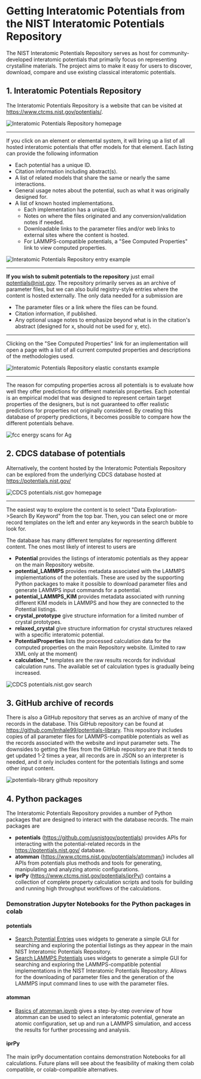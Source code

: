 # Getting Interatomic Potentials from the NIST Interatomic Potentials Repository

The NIST Interatomic Potentials Repository serves as host for community-developed interatomic potentials that primarily focus on representing crystalline materials. The project aims to make it easy for users to discover, download, compare and use existing classical interatomic potentials.

## 1. Interatomic Potentials Repository

The Interatomic Potentials Repository is a website that can be visited at https://www.ctcms.nist.gov/potentials/.

![Interatomic Potentials Repository homepage](./images/ipr-homepage.png)

- - -

If you click on an element or elemental system, it will bring up a list of all hosted interatomic potentials that offer models for that element. Each listing can provide the following information
- Each potential has a unique ID.
- Citation information including abstract(s).
- A list of related models that share the same or nearly the same interactions.
- General usage notes about the potential, such as what it was originally designed for.
- A list of known hosted implementations.
    - Each implementation has a unique ID.
    - Notes on where the files originated and any conversion/validation notes if needed.
    - Downloadable links to the parameter files and/or web links to external sites where the content is hosted.
    - For LAMMPS-compatible potentials, a "See Computed Properties" link to view computed properties.    

![Interatomic Potentials Repository entry example](./images/ipr-entry.png)

- - -

__If you wish to submit potentials to the repository__ just email potentials@nist.gov.  The repository primarily serves as an archive of parameter files, but we can also build registry-style entries where the content is hosted externally.  The only data needed for a submission are
- The parameter files or a link where the files can be found.
- Citation information, if published.
- Any optional usage notes to emphasize beyond what is in the citation's abstract (designed for x, should not be used for y, etc).

- - -

Clicking on the "See Computed Properties" link for an implementation will open a page with a list of all current computed properties and descriptions of the methodologies used.

![Interatomic Potentials Repository elastic constants example](./images/ipr-cij.png)

- - -

The reason for computing properties across all potentials is to evaluate how well they offer predictions for different materials properties.  Each potential is an empirical model that was designed to represent certain target properties of the designers, but is not guaranteed to offer realistic predictions for properties not originally considered. By creating this database of property predictions, it becomes possible to compare how the different potentials behave.

![fcc energy scans for Ag](./images/escan.png)

## 2. CDCS database of potentials

Alternatively, the content hosted by the Interatomic Potentials Repository can be explored from the underlying CDCS database hosted at https://potentials.nist.gov/

![CDCS potentials.nist.gov homepage](./images/cdcs-homepage.png)

- - -

The easiest way to explore the content is to select "Data Exploration->Search By Keyword" from the top bar. Then, you can select one or more record templates on the left and enter any keywords in the search bubble to look for.

The database has many different templates for representing different content.  The ones most likely of interest to users are 

- __Potential__ provides the listings of interatomic potentials as they appear on the main Repository website.
- __potential_LAMMPS__ provides metadata associated with the LAMMPS implementations of the potentials. These are used by the supporting Python packages to make it possible to download parameter files and generate LAMMPS input commands for a potential.
- __potential_LAMMPS_KIM__ provides metadata associated with running different KIM models in LAMMPS and how they are connected to the Potential listings.
- __crystal_prototype__ give structure information for a limited number of crystal prototypes.
- __relaxed_crystal__ give structure information for crystal structures relaxed with a specific interatomic potential.
- __PotentialProperties__ lists the processed calculation data for the computed properties on the main Repository website. (Limited to raw XML only at the moment)
- __calculation\_\*__ templates are the raw results records for individual calculation runs.  The available set of calculation types is gradually being increased.

![CDCS potentials.nist.gov search](./images/cdcs-search.png)

## 3. GitHub archive of records

There is also a GitHub repository that serves as an archive of many of the records in the database.  This GitHub repository can be found at https://github.com/lmhale99/potentials-library.  This repository includes copies of all parameter files for LAMMPS-compatible potentials as well as the records associated with the website and input parameter sets.  The downsides to getting the files from the GitHub repository are that it tends to get updated 1-2 times a year, all records are in JSON so an interpreter is needed, and it only includes content for the potentials listings and some other input content.

![potentials-library github repository](./images/github.png)

## 4. Python packages

The Interatomic Potentials Repository provides a number of Python packages that are designed to interact with the database records.  The main packages are

- __potentials__ (https://github.com/usnistgov/potentials) provides APIs for interacting with the potential-related records in the https://potentials.nist.gov/ database.
- __atomman__ (https://www.ctcms.nist.gov/potentials/atomman/) includes all APIs from potentials plus methods and tools for generating, manipulating and analyzing atomic configurations.
- __iprPy__ (https://www.ctcms.nist.gov/potentials/iprPy/) contains a collection of complete property calculation scripts and tools for building and running high throughput workflows of the calculations.

### Demonstration Jupyter Notebooks for the Python packages in colab

#### potentials

- [Search Potential Entries](https://colab.research.google.com/github/usnistgov/potentials/blob/master/doc/0.%20Search%20Potential%20Entries.ipynb) uses widgets to generate a simple GUI for searching and exploring the potential listings as they appear in the main NIST Interatomic Potentials Repository.
- [Search LAMMPS Potentials](https://colab.research.google.com/github/usnistgov/potentials/blob/master/doc/0.%20Search%20LAMMPS%20Potentials.ipynb) uses widgets to generate a simple GUI for searching and exploring the LAMMPS-compatible potential implementations in the NIST Interatomic Potentials Repository.  Allows for the downloading of parameter files and the generation of the LAMMPS input command lines to use with the parameter files.

#### atomman

- [Basics of atomman.ipynb](https://colab.research.google.com/github/lmhale99/atomman-demo/blob/main/2.%20Basics%20of%20atomman.ipynb) gives a step-by-step overview of how atomman can be used to select an interatomic potential, generate an atomic configuration, set up and run a LAMMPS simulation, and access the results for further processing and analysis.

#### iprPy

The main iprPy documentation contains demonstration Notebooks for all calculations.  Future plans will see about the feasibility of making them colab compatible, or colab-compatible alternatives.